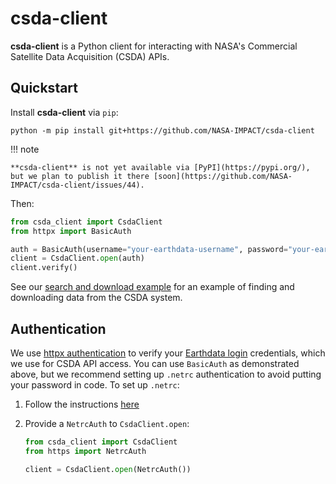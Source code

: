 # csda-client

**csda-client** is a Python client for interacting with NASA's Commercial Satellite Data Acquisition (CSDA) APIs.

## Quickstart

Install **csda-client** via `pip`:

```shell
python -m pip install git+https://github.com/NASA-IMPACT/csda-client
```

!!! note

    **csda-client** is not yet available via [PyPI](https://pypi.org/), but we plan to publish it there [soon](https://github.com/NASA-IMPACT/csda-client/issues/44).

Then:

```python
from csda_client import CsdaClient
from httpx import BasicAuth

auth = BasicAuth(username="your-earthdata-username", password="your-earthdata-password")
client = CsdaClient.open(auth)
client.verify()
```

See our [search and download example](./examples/search-and-download.ipynb) for an example of finding and downloading data from the CSDA system.

## Authentication

We use [httpx authentication](https://www.python-httpx.org/advanced/authentication/) to verify your [Earthdata login](https://urs.earthdata.nasa.gov) credentials, which we use for CSDA API access.
You can use `BasicAuth` as demonstrated above, but we recommend setting up `.netrc` authentication to avoid putting your password in code.
To set up `.netrc`:

1. Follow the instructions [here](https://nsidc.org/data/user-resources/help-center/creating-netrc-file-earthdata-login)
2. Provide a `NetrcAuth` to `CsdaClient.open`:

    ```python
    from csda_client import CsdaClient
    from https import NetrcAuth

    client = CsdaClient.open(NetrcAuth())
    ```
